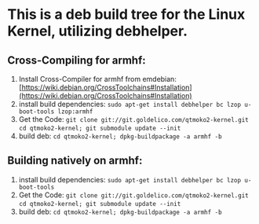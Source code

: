 # This is a deb build tree for the Linux Kernel, utilizing debhelper.

## Cross-Compiling for armhf:
1.  Install Cross-Compiler for armhf from emdebian:
    [https://wiki.debian.org/CrossToolchains#Installation](https://wiki.debian.org/CrossToolchains#Installation)
2.  install build dependencies:
    `sudo apt-get install debhelper bc lzop u-boot-tools lzop:armhf`
3.  Get the Code:
    `git clone git://git.goldelico.com/qtmoko2-kernel.git`
    `cd qtmoko2-kernel; git submodule update --init`
4.  build deb:
    `cd qtmoko2-kernel; dpkg-buildpackage -a armhf -b`

## Building natively on armhf:
1.  install build dependencies:
    `sudo apt-get install debhelper bc lzop u-boot-tools`
2.  Get the Code:
    `git clone git://git.goldelico.com/qtmoko2-kernel.git`
    `cd qtmoko2-kernel; git submodule update --init`
3.  build deb:
    `cd qtmoko2-kernel; dpkg-buildpackage -a armhf -b`

